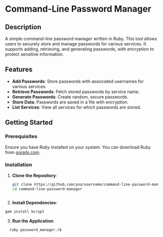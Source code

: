 # Command-Line Password Manager

## Description

A simple command-line password manager written in Ruby. This tool allows users to securely store and manage passwords for various services. It supports adding, retrieving, and generating passwords, with encryption to protect sensitive information.

## Features

- **Add Passwords**: Store passwords with associated usernames for various services.
- **Retrieve Passwords**: Fetch stored passwords by service name.
- **Generate Passwords**: Create random, secure passwords.
- **Store Data**: Passwords are saved in a file with encryption.
- **List Services**: View all services for which passwords are stored.

## Getting Started

### Prerequisites

Ensure you have Ruby installed on your system. You can download Ruby from [gorails.com](https://gorails.com/).

### Installation

1. **Clone the Repository**:

   ```bash
   git clone https://github.com/yourusername/command-line-password-manager.git
   cd command-line-password-manager
  
2. **Install Dependencies**:

  ```bash
  gem install bcrypt
  ```

3. **Run the Application**:
```bash
  ruby password_manager.rb
```




  

